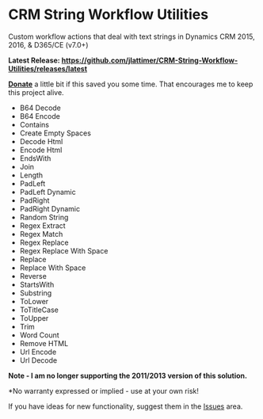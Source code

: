 # CRM String Workflow Utilities
Custom workflow actions that deal with text strings in Dynamics CRM 2015, 2016, & D365/CE (v7.0+)

**Latest Release: https://github.com/jlattimer/CRM-String-Workflow-Utilities/releases/latest**

**[Donate](https://paypal.me/JLattimer)** a little bit if this saved you some time. That encourages me to keep this project alive.

* B64 Decode 
* B64 Encode 
* Contains
* Create Empty Spaces
* Decode Html 
* Encode Html 
* EndsWith
* Join
* Length
* PadLeft
* PadLeft Dynamic
* PadRight
* PadRight Dynamic
* Random String 
* Regex Extract
* Regex Match
* Regex Replace
* Regex Replace With Space
* Replace
* Replace With Space
* Reverse
* StartsWith
* Substring
* ToLower
* ToTitleCase
* ToUpper
* Trim
* Word Count
* Remove HTML 
* Url Encode 
* Url Decode 

**Note - I am no longer supporting the 2011/2013 version of this solution.** 

*No warranty expressed or implied - use at your own risk!

If you have ideas for new functionality, suggest them in the [Issues](https://github.com/jlattimer/CRM-String-Workflow-Utilities/issues) area.
